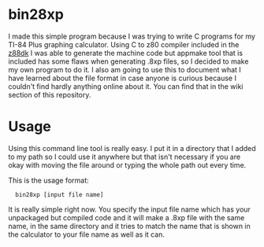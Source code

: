 # bin28xp
I made this simple program because I was trying to write C programs for my TI-84 Plus graphing calculator. Using C to z80 compiler included in the [z88dk](https://github.com/z88dk/z88dk/wiki/Tool---zcc) I was able to generate the machine code but appmake tool that is included has some flaws when generating .8xp files, so I decided to make my own program to do it. I also am going to use this to document what I have learned about the file format in case anyone is curious because I couldn't find hardly anything online about it. You can find that in the wiki section of this repository.
# Usage
Using this command line tool is really easy. I put it in a directory that I added to my path so I could use it anywhere but that isn't necessary if you are okay with moving the file around or typing the whole path out every time.

This is the usage format:
```
  bin28xp [input file name]
```
It is really simple right now. You specify the input file name which has your unpackaged but compiled code and it will make a .8xp file with the same name, in the same directory and it tries to match the name that is shown in the calculator to your file name as well as it can.
